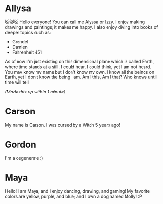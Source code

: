 # Allysa
🐱🐱🐱
Hello everyone! You can call me Alyssa or Izzy. I enjoy making drawings and 
paintings; it makes me happy. I also enjoy diving into books of deeper topics
such as:

- Grendel
- Damien
- Fahrenheit 451

As of now I'm just existing on this dimensional plane which is called Earth,
where time stands at a still. I could hear, I could think, yet I am not
heard. You may know my name but I don't know my own. I know all the beings
on Earth, yet I don't know the being I am. Am I this, Am I that? Who knows
until time will tell 

*(Made this up within 1 minute)*
# Carson

My name is Carson. I was cursed by a Witch 5 years ago!

# Gordon 
I'm a degenerate :)
# Maya

Hello! I am Maya, and I enjoy dancing, drawing, and gaming! My favorite colors are yellow, purple, and blue; and I own a dog named Molly! :P
